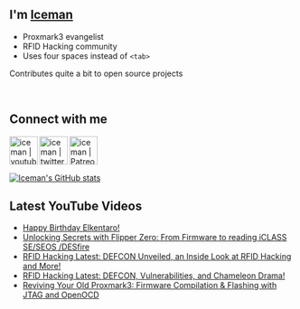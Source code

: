 ## I'm [Iceman][website]

- Proxmark3 evangelist
- RFID Hacking community
- Uses four spaces instead of `<tab>`

Contributes quite a bit to open source projects

<br />

## Connect with me

[<img align="left" alt="iceman | youtube" height="50px" src="https://upload.wikimedia.org/wikipedia/commons/0/09/YouTube_full-color_icon_%282017%29.svg" />][youtube]
[<img align="left" alt="iceman | twitter" height="50px" src="https://upload.wikimedia.org/wikipedia/commons/thumb/6/6b/Twitter_Logo_Blue.png/640px-Twitter_Logo_Blue.png" />][twitter]
[<img align="left" alt="iceman | Patreon" height="50px" src="https://upload.wikimedia.org/wikipedia/commons/5/5a/Patreon_logomark.svg" />][patreon]

<br /><br /><br />

[![Iceman's GitHub stats](https://github-readme-stats.vercel.app/api?username=iceman1001&show_icons=true&theme=calm)](https://github.com/anuraghazra/github-readme-stats)


## Latest YouTube Videos
<!-- YOUTUBE:START -->
- [Happy Birthday Elkentaro!](https://www.youtube.com/watch?v=cbCMfdvZ_Sg)
- [Unlocking Secrets with Flipper Zero: From Firmware to reading iCLASS SE/SEOS /DESfire](https://www.youtube.com/watch?v=YbCfg6BQpjs)
- [RFID Hacking Latest:  DEFCON Unveiled, an Inside Look at RFID Hacking and More!](https://www.youtube.com/watch?v=aoyBvc21EIw)
- [RFID Hacking Latest: DEFCON, Vulnerabilities, and Chameleon Drama!](https://www.youtube.com/watch?v=NBNk145svV4)
- [Reviving Your Old Proxmark3: Firmware Compilation &amp; Flashing with JTAG and OpenOCD](https://www.youtube.com/watch?v=LCxFV2DrWng)
<!-- YOUTUBE:END -->

[website]: http://www.icedev.se
[twitter]: https://twitter.com/herrmann1001
[youtube]: https://www.youtube.com/c/ChrisHerrmann1001
[patreon]: https://www.patreon.com/iceman1001
